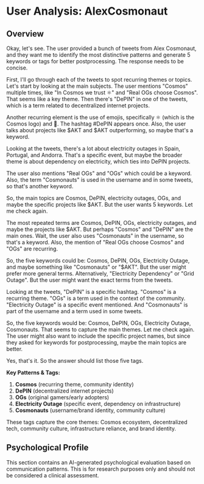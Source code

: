 # User Analysis: AlexCosmonaut

## Overview

<think>
Okay, let's see. The user provided a bunch of tweets from Alex Cosmonaut, and they want me to identify the most distinctive patterns and generate 5 keywords or tags for better postprocessing. The response needs to be concise.

First, I'll go through each of the tweets to spot recurring themes or topics. Let's start by looking at the main subjects. The user mentions "Cosmos" multiple times, like "In Cosmos we trust ⚛️" and "Real OGs choose Cosmos". That seems like a key theme. Then there's "DePIN" in one of the tweets, which is a term related to decentralized internet projects. 

Another recurring element is the use of emojis, specifically ⚛️ (which is the Cosmos logo) and 🚀. The hashtag #DePIN appears once. Also, the user talks about projects like $AKT and $AKT outperforming, so maybe that's a keyword. 

Looking at the tweets, there's a lot about electricity outages in Spain, Portugal, and Andorra. That's a specific event, but maybe the broader theme is about dependency on electricity, which ties into DePIN projects. 

The user also mentions "Real OGs" and "OGs" which could be a keyword. Also, the term "Cosmonauts" is used in the username and in some tweets, so that's another keyword. 

So, the main topics are Cosmos, DePIN, electricity outages, OGs, and maybe the specific projects like $AKT. But the user wants 5 keywords. Let me check again. 

The most repeated terms are Cosmos, DePIN, OGs, electricity outages, and maybe the projects like $AKT. But perhaps "Cosmos" and "DePIN" are the main ones. Wait, the user also uses "Cosmonauts" in the username, so that's a keyword. Also, the mention of "Real OGs choose Cosmos" and "OGs" are recurring. 

So, the five keywords could be: Cosmos, DePIN, OGs, Electricity Outage, and maybe something like "Cosmonauts" or "$AKT". But the user might prefer more general terms. Alternatively, "Electricity Dependency" or "Grid Outage". But the user might want the exact terms from the tweets. 

Looking at the tweets, "DePIN" is a specific hashtag. "Cosmos" is a recurring theme. "OGs" is a term used in the context of the community. "Electricity Outage" is a specific event mentioned. And "Cosmonauts" is part of the username and a term used in some tweets. 

So, the five keywords would be: Cosmos, DePIN, OGs, Electricity Outage, Cosmonauts. That seems to capture the main themes. Let me check again. The user might also want to include the specific project names, but since they asked for keywords for postprocessing, maybe the main topics are better. 

Yes, that's it. So the answer should list those five tags.
</think>

**Key Patterns & Tags:**  
1. **Cosmos** (recurring theme, community identity)  
2. **DePIN** (decentralized internet projects)  
3. **OGs** (original gamers/early adopters)  
4. **Electricity Outage** (specific event, dependency on infrastructure)  
5. **Cosmonauts** (username/brand identity, community culture)  

These tags capture the core themes: Cosmos ecosystem, decentralized tech, community culture, infrastructure reliance, and brand identity.

## Psychological Profile

This section contains an AI-generated psychological evaluation based on communication patterns. This is for research purposes only and should not be considered a clinical assessment.